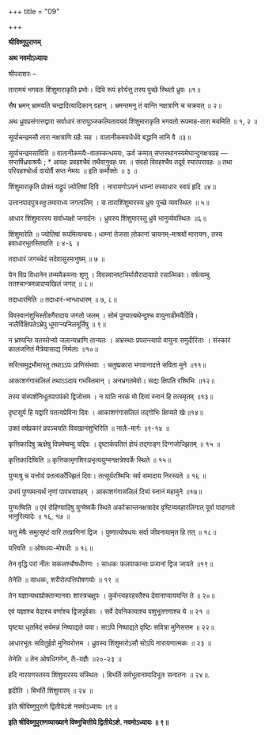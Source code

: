 +++
title = "09"

+++


<div id="pl-73202" claऽऽ="panel-layout">

<div id="pg-73202-0" claऽऽ="panel-grid panel-no-ऽtyle">

<div id="pgc-73202-0-0" claऽऽ="panel-grid-cell" weight="1">

<div id="panel-73202-0-0-0" claऽऽ="ऽo-panel widget widget_ऽow-editor panel-firऽt-child panel-laऽt-child" index="0" data-ऽtyle="{&quot;background_image_attachment&quot;ःfalऽe,&quot;background_diऽplay&quot;ः&quot;tile&quot;}">

<div claऽऽ="ऽo-widget-ऽow-editor ऽo-widget-ऽow-editor-baऽe">

<div claऽऽ="ऽiteorigin-widget-tinymce textwidget">

**श्रीविष्णुपुराणम्**

**अथ नवमोऽध्यायः**

श्रीपराशरः –

तारामयं भगवतः शिंशुमाराकृति प्रभोः। दिवि रूपं हरेर्यत्तु तस्य पुच्छे स्थितो ध्रुवः ॥१॥

सैष भ्रमन् भ्रामयति चन्द्रादित्यादिकान् ग्रहान् । भ्रमन्तमनु तं यान्ति नक्षत्राणि च चक्रवत् ॥ २॥

अथ ध्रुवप्रसंगात्तद्वारा सर्वाधारं तारापुञ्जकल्पितावयवं शिंशुमाराकृति भगवतो रूपमाह-तारा मयमिति ॥ १, २ ॥

सूर्याचन्द्रमसौ तारा नक्षत्राणि ग्रहैः सह । वातानीकमयधैर्धवे बद्धानि तानि वै ॥३॥

सूर्याचन्द्रमसाविति ॥ वातानीकमयैः-वातस्कन्धमयः, ऊर्व क्रमात् सप्तस्थानस्यमेघान्दुनक्षत्रग्रह — सप्तर्षिध्रवाश्रयैः ; * आवहः प्रवहश्चैवं तथैवानुवहः परः ॥ संवहो विवहश्चैव तदूर्व स्यात्परावहः ॥ तथा परिवहश्चोर्ध्व वायोर्वै सप्त नेमयः ॥ इति कर्मोक्तेः ॥ ३ ॥

शिंशुमाराकृति प्रोक्तं यद्रूपं ज्योतिषां दिवि । नारायणोऽयनं धाम्नां तस्याधारः स्वयं हृदि ॥४॥

उत्तानपादपुत्र*स्तु* तमाराध्य जगत्पतिम् । स ताराशिंशुमारस्य ध्रुवः पुच्छे व्यवस्थितः ॥ ५॥

आधार शिंशुमारस्य सर्वाध्यक्षो जनार्दनः । ध्रुवस्य शिंशुमारस्तु ध्रुवे भानुर्व्यवस्थितः ॥६॥

शिंशुमारेति ॥ ज्योतिषां रूपमित्यन्वयः। धाम्नां तेजसा लोकानां चायनम्-माश्रयों मारायणः, तस्य हवाधारभूतस्तिष्ठति ॥ ४-६ ॥

तदाधारं जगच्चेदं सदेवासुरमानुषम् ॥ ७ ॥

येन विप्र विधानेन तन्ममैकमनाः शृणु । विवस्वानष्टभिर्मासैरादायापो रसात्मिकाः। वर्षत्यम्बु ततश्चान्त्रमन्नादप्यखिलं जगत् ॥ ८॥

तदाधारमिति ॥ तदाधारं-भान्धाधारम् ॥ ७, ८॥

विवस्वानंशुभिस्तीक्ष्णैरादाय जगतो जलम् । सोमं पुण्यात्यथेन्दुश्च वायुनाडीमयैर्दिवि।  
नालैर्विक्षिपतेऽभ्रेपु धूमाग्न्यनिलमूर्तिषु ॥ ९॥

न भ्रश्यन्ति यतस्तेभ्यो जलान्यभ्राणि तान्यतः । अभ्रस्थाः प्रपतन्त्यापो वायुना समुदीरिताः । संस्कारं कालजनितं मैत्रेयासाद्य निर्मलाः ॥१०॥

सरित्समुद्रभौमास्तु तथाऽऽपः प्राणिसंभवाः । चतुष्प्रकारा भगवानादत्ते सविता मुने ॥११॥

आकाशगंगासलिलं तथाऽऽदाय गभस्तिमान् । अनभ्रगतमेवो। सद्यः क्षिपति रश्मिभिः ॥१२॥

तस्य संस्पर्शनिधूतपापपंको द्विजोत्तम । न याति नरकं मो दिव्यं स्नानं हि तत्स्मृतम् ॥१३॥

दृष्टसूर्य हि यद्वारि पतत्यप्रेविना दिवः । आकाशगंगासलिलं तद्गोभिः क्षिप्यते खेः॥१४॥

उक्तं वर्षप्रकारं प्रपञ्चयति विवखानंशुभिरिति ॥ नालैः-मार्गः ॥९-१४ ॥

कृत्तिकादिषु ऋक्षेषु विपमेष्वम्वु यद्दिवः । दृष्टार्कपतितं ज्ञेयं तद्गाङ्ग दिग्गजोज्झितम् ॥ १५ ॥

कृत्तिकादिष्विति ॥ कृत्तिकामृगशिरःप्रभृत्ययुग्मनक्षत्रेश्वर्के स्थिते ॥ १५॥

युग्मःषु च यत्तोयं पतत्यर्कोज्झितं दिवः। तत्सूर्यरश्मिभिः सर्व समादाय निरस्यते ॥ १६ ॥

उभयं पुण्यमत्यर्थं नृणां पापभयापहम् । आकाशगंगासलिलं दिव्यं स्नानं महामुने ॥१७॥

युग्मःष्विति ॥ एवं रोहिण्यादिषु युग्मेष्वर्के स्थिते अर्काक्रान्तनक्षत्रादेव वृष्टिव्यवहारलिंगात् पूर्वा पादागतो भानुरित्यादेः ॥ १६, १७ ॥

यत्तु मेषैः समुत्सृष्टं वारि तत्प्राणिनां द्विज । पुष्णात्योषधयः सर्वा जीवनायामृत हि तत् ॥ १८॥

यत्त्विति ॥ ओषधयः-मोषधीः ॥ १८॥

तेन वृद्धि परां नीतः सकलश्चौषधीगणः । साधकः फलपाकान्तः प्रजानां द्विज जायते ॥१९॥

तेनेति ॥ साधकः, शरीरोत्पत्तिपोषणयोः ॥ १९ ॥

तेन यज्ञान्यथाप्रोक्तान्मानवाः शास्त्रचक्षुपः । कुर्वन्त्यहरहस्तैश्च देवानाप्याययन्ति ते ॥ २०॥

एवं यज्ञाश्च वेदाश्च वर्णाश्च द्विजपूर्वकाः । सर्वे देवनिकायाश्च पशुभूतगणाश्च ये ॥ २१ ॥

घृष्टया धृतमिदं सर्वमन्नं निष्पाद्यते यया। साऽपि निष्पाद्यते वृष्टिः सवित्रा मुनिसत्तम ॥ २२॥

आधारभूतः सवितुईवो मुनिवरोत्तम । ध्रुवस्य शिंशुमारोऽसौ सोऽपि नारायणात्मकः ॥ २३ ॥

तेनेति ॥ तेन ओषधिगणेन, तैः-यज्ञैः ॥२०-२३ ॥

हदि नारयणस्तस्य शिंशुमारस्य संस्थितः । बिभर्ति सर्वभूतानामादिभूतः सनातनः ॥ २४॥.

हृदीति । बिभर्ति शिंशुमारम् ॥ २४ ॥

इति श्रीविष्णुपुराणे द्वितीयेऽशे नवमोऽध्यायः ॥९॥

**इति श्रीविष्णुपुराणव्याख्याने विष्णुचित्तीये द्वितीयेऽशे. नवमोऽध्यायः ॥ ९॥**














